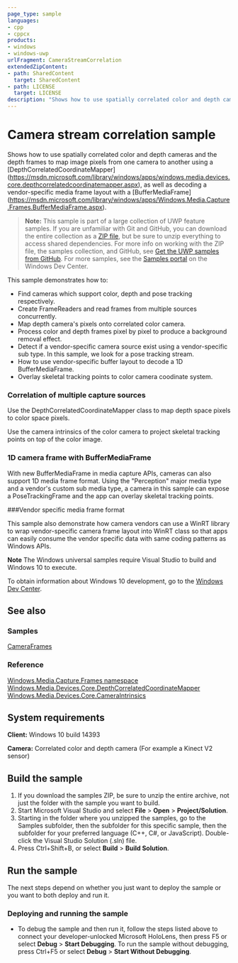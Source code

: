 ```yaml
---
page_type: sample
languages:
- cpp
- cppcx
products:
- windows
- windows-uwp
urlFragment: CameraStreamCorrelation
extendedZipContent:
- path: SharedContent
  target: SharedContent
- path: LICENSE
  target: LICENSE
description: "Shows how to use spatially correlated color and depth cameras and the depth frames"
---
```


<!---
  category: AudioVideoAndCamera 
  samplefwlink: http://go.microsoft.com/fwlink/p/?LinkId=825745
--->

# Camera stream correlation sample

Shows how to use spatially correlated color and depth cameras and the depth frames
to map image pixels from one camera to another using a [DepthCorrelatedCoordinateMapper]
(https://msdn.microsoft.com/library/windows/apps/windows.media.devices.core.depthcorrelatedcoordinatemapper.aspx),
as well as decoding a vendor-specific media frame layout with a [BufferMediaFrame]
(https://msdn.microsoft.com/library/windows/apps/Windows.Media.Capture.Frames.BufferMediaFrame.aspx).

> **Note:** This sample is part of a large collection of UWP feature samples. 
> If you are unfamiliar with Git and GitHub, you can download the entire collection as a 
> [ZIP file](https://github.com/Microsoft/Windows-universal-samples/archive/master.zip), but be 
> sure to unzip everything to access shared dependencies. For more info on working with the ZIP file, 
> the samples collection, and GitHub, see [Get the UWP samples from GitHub](https://aka.ms/ovu2uq). 
> For more samples, see the [Samples portal](https://aka.ms/winsamples) on the Windows Dev Center. 

This sample demonstrates how to:

- Find cameras which support color, depth and pose tracking respectively.
- Create FrameReaders and read frames from multiple sources concurrently.
- Map depth camera's pixels onto correlated color camera.
- Process color and depth frames pixel by pixel to produce a background removal effect.
- Detect if a vendor-specific camera source exist using a vendor-specific sub type. In this sample, we look for a pose tracking stream.
- How to use vendor-specific buffer layout to decode a 1D BufferMediaFrame.
- Overlay skeletal tracking points to color camera coodinate system.

### Correlation of multiple capture sources

Use the DepthCorrelatedCoordinateMapper class to map depth space pixels to color
space pixels. 

Use the camera intrinsics of the color camera to project skeletal
tracking points on top of the color image.

### 1D camera frame with BufferMediaFrame

With new BufferMediaFrame in media capture APIs, cameras can also support 1D media frame format.
Using the "Perception" major media type and a vendor's custom sub media type, a camera
in this sample can expose a PoseTrackingFrame and the app can overlay skeletal tracking points.

###Vendor specific media frame format

This sample also demonstrate how camera vendors can use a WinRT library to wrap vendor-specific
camera frame layout into WinRT class so that apps can easily consume the vendor specific data
with same coding patterns as Windows APIs.

**Note** The Windows universal samples require Visual Studio to build and Windows 10 to execute.

To obtain information about Windows 10 development, go to the [Windows Dev Center](https://dev.windows.com).

## See also

### Samples

[CameraFrames](/Samples/CameraFrames)  

### Reference

[Windows.Media.Capture.Frames namespace](https://msdn.microsoft.com/library/windows/apps/windows.media.capture.frames.aspx)  
[Windows.Media.Devices.Core.DepthCorrelatedCoordinateMapper](https://msdn.microsoft.com/library/windows/apps/windows.media.devices.core.depthcorrelatedcoordinatemapper.aspx)  
[Windows.Media.Devices.Core.CameraIntrinsics](https://msdn.microsoft.com/library/windows/apps/windows.media.devices.core.cameraintrinsics.aspx)  

## System requirements

**Client:** Windows 10 build 14393

**Camera:** Correlated color and depth camera (For example a Kinect V2 sensor)

## Build the sample

1. If you download the samples ZIP, be sure to unzip the entire archive, not just the folder with
   the sample you want to build.
2. Start Microsoft Visual Studio and select **File** \> **Open** \> **Project/Solution**.
3. Starting in the folder where you unzipped the samples, go to the Samples subfolder, then the
   subfolder for this specific sample, then the subfolder for your preferred language (C++, C#, or
   JavaScript). Double-click the Visual Studio Solution (.sln) file.
4. Press Ctrl+Shift+B, or select **Build** \> **Build Solution**.

## Run the sample

The next steps depend on whether you just want to deploy the sample or you want to both deploy and
run it.

### Deploying and running the sample

- To debug the sample and then run it, follow the steps listed above to connect your
  developer-unlocked Microsoft HoloLens, then press F5 or select **Debug** \> **Start Debugging**.
  To run the sample without debugging, press Ctrl+F5 or select **Debug** \> **Start Without Debugging**.
